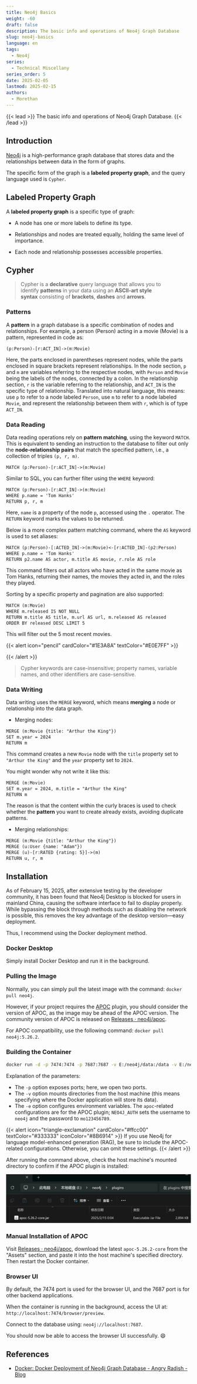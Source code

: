 ```yaml
---
title: Neo4j Basics
weight: -60
draft: false
description: The basic info and operations of Neo4j Graph Database
slug: neo4j-basics
language: en
tags:
  - Neo4j
series:
  - Technical Miscellany
series_order: 5
date: 2025-02-05
lastmod: 2025-02-15
authors:
  - Morethan
---
```

{{< lead >}}
The basic info and operations of Neo4j Graph Database.
{{< /lead >}}

## Introduction

[Neo4j](https://github.com/neo4j/neo4j) is a high-performance graph database that stores data and the relationships between data in the form of graphs.

The specific form of the graph is a **labeled property graph**, and the query language used is `Cypher`.

## Labeled Property Graph
A **labeled property graph** is a specific type of graph:
- A node has one or more labels to define its type.
- Relationships and nodes are treated equally, holding the same level of importance.

- Each node and relationship possesses accessible properties.

## Cypher

> Cypher is a **declarative** query language that allows you to identify **patterns** in your data using an **ASCII-art style syntax** consisting of **brackets**, **dashes** and **arrows**.

### Patterns

A **pattern** in a graph database is a specific combination of nodes and relationships. For example, a person (Person) acting in a movie (Movie) is a pattern, represented in code as:
```cypher
(p:Person)-[r:ACT_IN]->(m:Movie)

```

Here, the parts enclosed in parentheses represent nodes, while the parts enclosed in square brackets represent relationships. In the node section, `p` and `m` are variables referring to the respective nodes, with `Person` and `Movie` being the labels of the nodes, connected by a colon. In the relationship section, `r` is the variable referring to the relationship, and `ACT_IN` is the specific type of relationship. Translated into natural language, this means: use `p` to refer to a node labeled `Person`, use `m` to refer to a node labeled `Movie`, and represent the relationship between them with `r`, which is of type `ACT_IN`.

### Data Reading

Data reading operations rely on **pattern matching**, using the keyword `MATCH`. This is equivalent to sending an instruction to the database to filter out only the **node-relationship pairs** that match the specified pattern, i.e., a collection of triples `(p, r, m)`.
```cypher
MATCH (p:Person)-[r:ACT_IN]->(m:Movie)

```

Similar to SQL, you can further filter using the `WHERE` keyword:
```cypher
MATCH (p:Person)-[r:ACT_IN]->(m:Movie)
WHERE p.name = 'Tom Hanks'
RETURN p, r, m

```

Here, `name` is a property of the node `p`, accessed using the `.` operator. The `RETURN` keyword marks the values to be returned.

Below is a more complex pattern matching command, where the `AS` keyword is used to set aliases:
```cypher
MATCH (p:Person)-[:ACTED_IN]->(m:Movie)<-[r:ACTED_IN]-(p2:Person)
WHERE p.name = 'Tom Hanks'
RETURN p2.name AS actor, m.title AS movie, r.role AS role

```

This command filters out all actors who have acted in the same movie as Tom Hanks, returning their names, the movies they acted in, and the roles they played.

Sorting by a specific property and pagination are also supported:
```cypher
MATCH (m:Movie)
WHERE m.released IS NOT NULL
RETURN m.title AS title, m.url AS url, m.released AS released
ORDER BY released DESC LIMIT 5

```

This will filter out the 5 most recent movies.

{{< alert icon="pencil" cardColor="#1E3A8A" textColor="#E0E7FF" >}}

{{< /alert >}}

> Cypher keywords are case-insensitive; property names, variable names, and other identifiers are case-sensitive.

### Data Writing

Data writing uses the `MERGE` keyword, which means **merging** a node or relationship into the data graph.

- Merging nodes:
```cypher
MERGE (m:Movie {title: "Arthur the King"})
SET m.year = 2024
RETURN m

```

This command creates a new `Movie` node with the `title` property set to `"Arthur the King"` and the `year` property set to `2024`.

You might wonder why not write it like this:
```cypher
MERGE (m:Movie)
SET m.year = 2024, m.title = "Arthur the King"
RETURN m

```

The reason is that the content within the curly braces is used to check whether the **pattern** you want to create already exists, avoiding duplicate patterns.

- Merging relationships:
```cypher
MERGE (m:Movie {title: "Arthur the King"})
MERGE (u:User {name: "Adam"})
MERGE (u)-[r:RATED {rating: 5}]->(m)
RETURN u, r, m

```

## Installation

As of February 15, 2025, after extensive testing by the developer community, it has been found that Neo4j Desktop is blocked for users in mainland China, causing the software interface to fail to display properly. While bypassing the block through methods such as disabling the network is possible, this removes the key advantage of the desktop version—easy deployment.

Thus, I recommend using the Docker deployment method.

### Docker Desktop

Simply install Docker Desktop and run it in the background.

### Pulling the Image
Normally, you can simply pull the latest image with the command: `docker pull neo4j`.

However, if your project requires the [APOC](https://neo4j.com/labs/apoc/4.1/installation/) plugin, you should consider the version of APOC, as the image may be ahead of the APOC version. The community version of APOC is released on [Releases · neo4j/apoc](https://github.com/neo4j/apoc/releases).

For APOC compatibility, use the following command: `docker pull neo4j:5.26.2`.

### Building the Container

```sh
docker run -d -p 7474:7474 -p 7687:7687 -v E:/neo4j/data:/data -v E:/neo4j/logs:/logs -v E:/neo4j/conf:/var/lib/neo4j/conf -v E:/neo4j/import:/var/lib/neo4j/import -v E:/neo4j/plugins:/var/lib/neo4j/plugins -e NEO4J_dbms_security_procedures_unrestricted="apoc.*" -e NEO4J_dbms_security_procedures_allowlist="apoc.*" -e NEO4JLABS_PLUGINS='["apoc"]' -e NEO4J_AUTH=neo4j/mo123456789 --name neo4j neo4j:5.26.2
```

Explanation of the parameters:

- The `-p` option exposes ports; here, we open two ports.
- The `-v` option mounts directories from the host machine (this means specifying where the Docker application will store its data).
- The `-e` option configures environment variables. The `apoc`-related configurations are for the APOC plugin; `NEO4J_AUTH` sets the username to `neo4j` and the password to `mo123456789`.



{{< alert icon="triangle-exclamation" cardColor="#ffcc00" textColor="#333333" iconColor="#8B6914" >}}
If you use Neo4j for language model-enhanced generation (RAG), be sure to include the APOC-related configurations. Otherwise, you can omit these settings.
{{< /alert >}}


After running the command above, check the host machine's mounted directory to confirm if the APOC plugin is installed:

![Neo4jBasics-1.png](img/Neo4jBasics-1.png)

### Manual Installation of APOC

Visit [Releases · neo4j/apoc](https://github.com/neo4j/apoc/releases), download the latest `apoc-5.26.2-core` from the "Assets" section, and paste it into the host machine's specified directory. Then restart the Docker container.

### Browser UI

By default, the 7474 port is used for the browser UI, and the 7687 port is for other backend applications.

When the container is running in the background, access the UI at: `http://localhost:7474/browser/preview`.

Connect to the database using: `neo4j://localhost:7687`.

You should now be able to access the browser UI successfully. 😄

## References

- [Docker: Docker Deployment of Neo4j Graph Database - Angry Radish - Blog](https://www.cnblogs.com/nhdlb/p/18703804)
